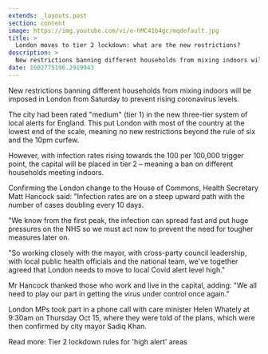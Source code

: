 ```yaml
--- 
extends: _layouts.post 
section: content 
image: https://img.youtube.com/vi/e-hMC41b4gc/mqdefault.jpg 
title: > 
  London moves to tier 2 lockdown: what are the new restrictions? 
description: > 
  New restrictions banning different households from mixing indoors will be imposed in London from Saturday to prevent rising coronavirus levels.The city had been rated "medium" (tier 1) in the new three-tier system of local alerts for England.This put London with most of the country at the lowest end of the scale, meaning no new restrictions beyond the rule of six and the 10pm curfew.However, with infection rates rising towards the 100 per 100,000 trigger point, the capital will be placed in tier 2 – meaning a ban on different households meeting indoors.Confirming the London change to the House of Commons, Health Secretary Matt Hancock said: "Infection rates are on a steep upward path with the number of cases doubling every 10 days. 
date: 1602775196.2919943 
--- 
```

New restrictions banning different households from mixing indoors will be imposed in London from Saturday to prevent rising coronavirus levels.

The city had been rated "medium" (tier 1) in the new three-tier system of local alerts for England. This put London with most of the country at the lowest end of the scale, meaning no new restrictions beyond the rule of six and the 10pm curfew.

However, with infection rates rising towards the 100 per 100,000 trigger point, the capital will be placed in tier 2 – meaning a ban on different households meeting indoors.

Confirming the London change to the House of Commons, Health Secretary Matt Hancock said: "Infection rates are on a steep upward path with the number of cases doubling every 10 days.

"We know from the first peak, the infection can spread fast and put huge pressures on the NHS so we must act now to prevent the need for tougher measures later on.

"So working closely with the mayor, with cross-party council leadership, with local public health officials and the national team, we've together agreed that London needs to move to local Covid alert level high."

Mr Hancock thanked those who work and live in the capital, adding: "We all need to play our part in getting the virus under control once again."

London MPs took part in a phone call with care minister Helen Whately at 9:30am on Thursday Oct 15, where they were told of the plans, which were then confirmed by city mayor Sadiq Khan.

Read more: Tier 2 lockdown rules for 'high alert' areas
